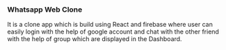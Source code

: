 ### Whatsapp Web Clone
It is  a clone app which is build using React and firebase where user can easily login with the help of google account and chat with the other friend with the help of group which are displayed in the Dashboard.

